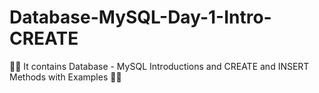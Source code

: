 # Database-MySQL-Day-1-Intro-CREATE

👀👀 It contains Database - MySQL Introductions and CREATE and INSERT Methods with Examples 👀👀
